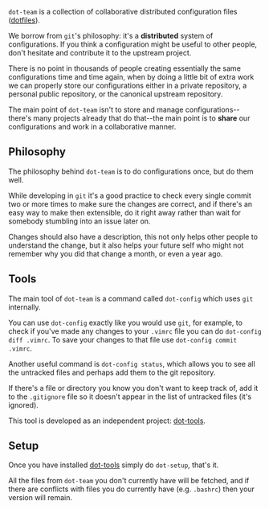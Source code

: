 `dot-team` is a collection of collaborative distributed configuration files ([dotfiles][]).

We borrow from `git`'s philosophy: it's a **distributed** system of configurations. If you think a
configuration might be useful to other people, don't hesitate and contribute it to the upstream
project.

There is no point in thousands of people creating essentially the same configurations time and time
again, when by doing a little bit of extra work we can properly store our configurations either in a
private repository, a personal public repository, or the canonical upstream repository.

The main point of `dot-team` isn't to store and manage configurations--there's many projects already
that do that--the main point is to **share** our configurations and work in a collaborative manner.

## Philosophy

The philosophy behind `dot-team` is to do configurations once, but do them well.

While developing in `git` it's a good practice to check every single commit two or more times to
make sure the changes are correct, and if there's an easy way to make then extensible, do it right
away rather than wait for somebody stumbling into an issue later on.

Changes should also have a description, this not only helps other people to understand the change,
but it also helps your future self who might not remember why you did that change a month, or even a
year ago.

## Tools

The main tool of `dot-team` is a command called `dot-config` which uses `git` internally.

You can use `dot-config` exactly like you would use `git`, for example, to check if you've made any
changes to your `.vimrc` file you can do `dot-config diff .vimrc`. To save your changes to that file
use `dot-config commit .vimrc`.

Another useful command is `dot-config status`, which allows you to see all the untracked files and
perhaps add them to the git repository.

If there's a file or directory you know you don't want to keep track of, add it to the `.gitignore`
file so it doesn't appear in the list of untracked files (it's ignored).

This tool is developed as an independent project: [dot-tools][].

## Setup

Once you have installed [dot-tools][] simply do `dot-setup`, that's it.

All the files from `dot-team` you don't currently have will be fetched, and if there are conflicts
with files you do currently have (e.g. `.bashrc`) then your version will remain.

[dotfiles]: https://en.wikipedia.org/wiki/Hidden_file_and_hidden_directory
[git]: https://git-scm.com/
[dot-tools]: https://github.com/felipec/dot-tools/
